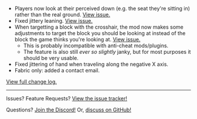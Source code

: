 - Players now look at their perceived down (e.g. the seat they're sitting in) rather than the real ground. [View issue.](https://github.com/der-fruhling-entertainment/create-train-perspective/issues/32)
- Fixed jittery leaning. [View issue.](https://github.com/der-fruhling-entertainment/create-train-perspective/issues/22)
- When targetting a block with the crosshair, the mod now makes some adjustments to target the block you should be looking at instead of the block the game thinks you're looking at. [View issue.](https://github.com/der-fruhling-entertainment/create-train-perspective/issues/35)
  - This is probably incompatible with anti-cheat mods/plugins.
  - The feature is also still _ever so slightly_ janky, but for most purposes it should be very usable.
- Fixed jittering of hand when traveling along the negative X axis.
- Fabric only: added a contact email.

[View full change log.](https://github.com/der-fruhling/create-train-perspective/compare/v0.2.3...v0.3.0)

---

Issues?
Feature Requests?
[View the issue tracker!](https://github.com/der-fruhling-entertainment/create-train-perspective/issues)

Questions?
[Join the Discord!](https://discord.gg/AyM66DhPKr)
Or,
[discuss on GitHub!](https://github.com/der-fruhling-entertainment/create-train-perspective/discussions)

